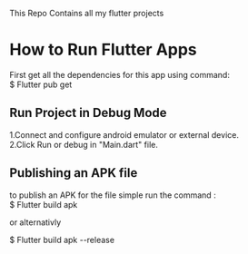 This Repo Contains all my flutter projects 


# How to Run Flutter Apps
First get all the dependencies for this app using command:   
$ Flutter pub get  


## Run Project in Debug Mode
1.Connect and configure android emulator or external device.  
2.Click Run or debug in "Main.dart" file.

## Publishing an APK file  
to publish an APK for the file simple run the command :  
$ Flutter build apk 

or alternativly   

$ Flutter build apk --release
